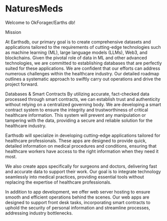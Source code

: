 # NaturesMeds
Welcome to OkForager/Earths db! 

Mission

At Earthsdb, our primary goal is to create comprehensive datasets and applications tailored to the requirements of cutting-edge technologies such as machine learning (ML),
large language models (LLMs), Web3, and blockchains. Given the pivotal role of data in ML and other advanced technologies, we are committed to
establishing databases that are perfectly suited for these applications. We are confident that our efforts can address numerous challenges within 
the healthcare industry. Our detailed roadmap outlines a systematic approach to swiftly carry out operations and drive the project forward.

Databases & Smart Contracts
By utilizing accurate, fact-checked data processed through smart contracts, we can establish trust and authenticity without relying on a centralized governing body. 
We are developing a smart contract system to ensure the integrity and trustworthiness of critical healthcare information. 
This system will prevent any manipulation or tampering with the data, providing a secure and reliable solution for the healthcare industry.

Earthsdb will specialize in developing cutting-edge applications tailored for healthcare professionals. These apps are designed to provide quick, 
detailed information on medical procedures and conditions, ensuring that healthcare workers have access to the right information when they need it most.

We also create apps specifically for surgeons and doctors, delivering fast and accurate data to support their work. Our goal is to integrate technology 
seamlessly into medical practices, providing essential tools without replacing the expertise of healthcare professionals.

In addition to app development, we offer web server hosting to ensure smooth and efficient operations behind the scenes. Our web apps are designed to 
support front desk tasks, incorporating smart contracts to uphold the security of personal information and streamline processes, addressing industry bottlenecks.

